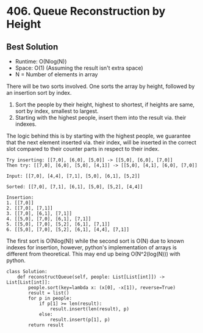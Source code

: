 # 406. Queue Reconstruction by Height

## Best Solution
- Runtime: O(Nlog(N))
- Space: O(1) (Assuming the result isn't extra space)
- N = Number of elements in array

There will be two sorts involved. One sorts the array by height, followed by an insertion sort by index.

1. Sort the people by their height, highest to shortest, if heights are same, sort by index, smallest to largest.
2. Starting with the highest people, insert them into the result via. their indexes.

The logic behind this is by starting with the highest people, we guarantee that the next element inserted via. their index, will be inserted in the correct slot compared to their counter parts in respect to their index.
```
Try inserting: [[7,0], [6,0], [5,0]] -> [[5,0], [6,0], [7,0]]
Then try: [[7,0], [6,0], [5,0], [4,1]] -> [[5,0], [4,1], [6,0], [7,0]]
```

```
Input: [[7,0], [4,4], [7,1], [5,0], [6,1], [5,2]]

Sorted: [[7,0], [7,1], [6,1], [5,0], [5,2], [4,4]]

Insertion:
1. [[7,0]]
2. [[7,0], [7,1]]
3. [[7,0], [6,1], [7,1]]
4. [[5,0], [7,0], [6,1], [7,1]]
5. [[5,0], [7,0], [5,2], [6,1], [7,1]]
6. [[5,0], [7,0], [5,2], [6,1], [4,4], [7,1]]
```

The first sort is O(Nlog(N)) while the second sort is O(N) due to known indexes for insertion, however, python's implementation of arrays is different from theoretical. This may end up being O(N^2(log(N))) with python.

```
class Solution:
    def reconstructQueue(self, people: List[List[int]]) -> List[List[int]]:
        people.sort(key=lambda x: (x[0], -x[1]), reverse=True)
        result = list()
        for p in people:
            if p[1] >= len(result):
                result.insert(len(result), p)
            else:
                result.insert(p[1], p)
        return result
```
